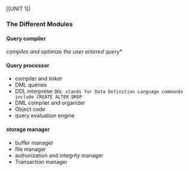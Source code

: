 [[UNIT 1]]
### The Different Modules
#### Query compiler 
*compiles and optimize the user entered query**
#### Query processor 
- compiler and linker
- DML queries
- DDL interpreter                                                                                                                       ```DDL stands for Data Definition Language commands include CREATE ALTER DROP ```
- DML compiler and organizer
- Object code
- query evaluation engine 

#### storage manager 
- buffer manager
- file manager
- authorization and integrity manager
- Transaction manager